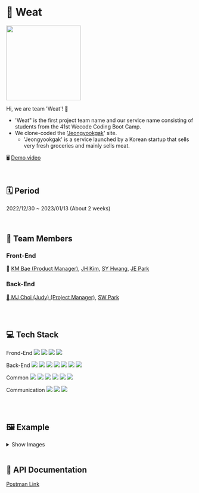 # 🥩 Weat

<img src="https://user-images.githubusercontent.com/53294075/212554426-9855b21d-46aa-4d4f-8984-b56b9a770bca.png" width = "200px">

Hi, we are team 'Weat'! 🤗
- 'Weat" is the first project team name and our service name consisting of students from the 41st Wecode Coding Boot Camp.
- We clone-coded the '[Jeongyookgak](https://www.jeongyookgak.com/index)' site.
    - 'Jeongyookgak' is a service launched by a Korean startup that sells very fresh groceries and mainly sells meat.

🖥️ [Demo video](https://youtu.be/Es1Xk93CRZo)

<br>

## 🗓 Period

2022/12/30 ~ 2023/01/13 (About 2 weeks)

<br>

## 👥 Team Members

### Front-End

👑 [KM Bae (Product Manager)](https://github.com/bjy6439), [JH Kim](https://github.com/jhjhjh01000), [SY Hwang](https://github.com/syoee), [JE Park](https://github.com/jeong-eun-park)

### Back-End

[👑 MJ Choi (Judy) (Project Manager)](https://github.com/Judy-Choi), [SW Park](https://github.com/Jetkick)

<br>
<br>

## 💻 Tech Stack
Frond-End
<img src="https://img.shields.io/badge/Javscript-F7DF1E?style=flat&amp;logo=javascript&amp;logoColor=white">
<img src="https://img.shields.io/badge/React.js-61DAFB?style=flat&amp;logo=React&amp;logoColor=white">
<img src="https://img.shields.io/badge/sass-CC6699?style=flat&amp;logo=sass&amp;logoColor=white">
<img src="https://img.shields.io/badge/React Router-CA4245?style=flat&amp;logo=ReactRouter&amp;logoColor=white">

Back-End
<img src="https://img.shields.io/badge/Node.js-339933?style=flat&amp;logo=Node.js&amp;logoColor=white">
<img src="https://img.shields.io/badge/Nodemon-76D04B?style=flat&amp;logo=Nodemon&amp;logoColor=white">
<img src="https://img.shields.io/badge/Express-000000?style=flat&amp;logo=Express&amp;logoColor=white">
<img src="https://img.shields.io/badge/MySQL-4479A1?style=flat&amp;logo=MySQL&amp;logoColor=white">
<img src="https://img.shields.io/badge/JWT-CC6699?style=flat&amp;logo=JSON&amp;logoColor=white">
<img src="https://img.shields.io/badge/Dbmate-009DC7?style=flat&amp;logo=Bcrypt&amp;logoColor=white">
<img src="https://img.shields.io/badge/Bcrypt-CA424?style=flat&amp;logo=Bcrypt&amp;logoColor=white">

Common
<img src="https://img.shields.io/badge/Git-F05032?style=flat&amp;logo=Git&amp;logoColor=white">
<img src="https://img.shields.io/badge/GitHub-181717?style=flat&amp;logo=GitHub&amp;logoColor=white">
<img src="https://img.shields.io/badge/Prettier-F7B93E?style=flat&amp;logo=prettier&amp;logoColor=white">
<img src="https://img.shields.io/badge/RestfulAPI-F7533E?style=flat&amp;logo=RestfulAPII&amp;logoColor=white">
<img src="https://img.shields.io/badge/VSCode-007ACC?style=flat&amp;logo=Visual Studio Code&amp;logoColor=white">
<img src="https://img.shields.io/badge/Postman-FF6C37?style=flat&amp;logo=Postman Code&amp;logoColor=white">

Communication
<img src="https://img.shields.io/badge/Slack-4A154B?style=flat&amp;logo=Slack&amp;logoColor=white">
<img src="https://img.shields.io/badge/Trello-0052CC?style=flat&amp;logo=Trello&amp;logoColor=white">
<img src="https://img.shields.io/badge/Notion-000000?style=flat&amp;logo=Notion&amp;logoColor=white">

<br>
<br>

## 🖼️ Example

<details>
    <summary>Show Images</summary>
    
| Page(Site) | Screenshot | Developer |
| --- | --- | --- |
| DB Architecture/<br>Migration | <p align="center"><img src="https://user-images.githubusercontent.com/53294075/210484237-5bcd10e9-1c21-4408-aac1-2b9380980bf4.png" width = "600px"></p><br>[Detail LINK](https://github.com/wecode-bootcamp-korea/41-1st-Weat-backend/issues/6) | [BE] SW Park |
| Main | <p align="center"><img src="https://user-images.githubusercontent.com/53294075/212548316-74f42e68-56b7-42c3-b72d-5b022b7c9c96.png" width = "400px"></p> | [FE] 배경민 <br> [BE] MJ(Judy) Choi |
| Main<br>Top6 products | <p align="center"><img src="https://user-images.githubusercontent.com/53294075/212548322-608ee008-0a92-4165-a8e8-e2c8a15f9a82.png" width = "400px"></p> | [FE] 배경민 <br> [BE] MJ(Judy) Choi |
| Sign up | <p align="center"><img src="https://user-images.githubusercontent.com/53294075/212548324-5ab31865-e902-4496-80c7-0991e305b873.png" width = "400px"></p> | [FE] 배경민 <br> [BE] MJ(Judy) Choi |
| Login | <p align="center"><img src="https://user-images.githubusercontent.com/53294075/212548326-1a6b55c4-302c-4f06-a6af-073600641af2.png" width = "400px"></p> | [FE] 배경민 <br> [BE] MJ(Judy) Choi |
| Category | <p align="center"><img src="https://user-images.githubusercontent.com/53294075/212548328-b1e938f4-f2bf-42e7-8451-c0e809356128.png" width = "400px"></p> | [FE] 배경민 <br> [BE] MJ(Judy) Choi |
| Detail info<br>Review | <p align="center"><img src="https://user-images.githubusercontent.com/53294075/212548330-7ac6768c-6070-43c2-9bda-c898c4c6a4df.png" width = "400px"></p> | [FE] 배경민 <br> [BE] 박상우 |
| Add to cart | <p align="center"><img src="https://user-images.githubusercontent.com/53294075/212548327-ecdbdeae-b8bd-45af-8404-77e41162d617.png" width = "200px"></p> | [FE] 배경민 <br> [BE] MJ(Judy) Choi |
| Show cart/<br>Remove from cart | <p align="center"><img src="https://user-images.githubusercontent.com/53294075/212548331-013f23e7-c8e1-4f88-b301-da0b8c25ca0c.png" width = "400px"></p> | [FE] 배경민 <br> [BE] MJ(Judy) Choi |
| Order/Payment | <p align="center"><img src="https://user-images.githubusercontent.com/53294075/212548332-5febd3dc-6d7f-4f6f-867a-987e5fb657db.png" width = "400px"><br><img src="https://user-images.githubusercontent.com/53294075/212548333-04bf373b-693e-48ee-be6f-da5a06487996.png" width = "400px"><br><img src="https://user-images.githubusercontent.com/53294075/212548335-02e004d0-d530-42c6-b8c0-5ed4e72d3473.png" width = "400px"></p> | [FE] 배경민 <br> [BE] MJ(Judy) Choi |
</details>

<br>

## 📑 API Documentation
[Postman Link](https://documenter.getpostman.com/view/24998473/2s8Z76x9km)



